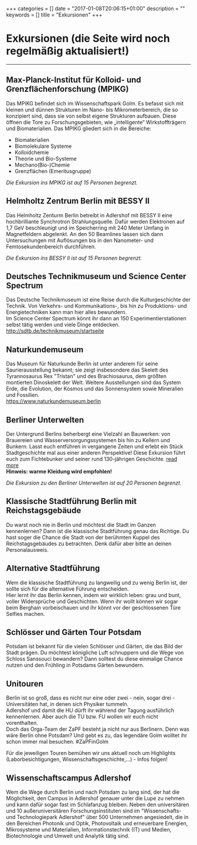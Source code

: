 +++
categories = []
date = "2017-01-08T20:06:15+01:00"
description = ""
keywords = []
title = "Exkursionen"
+++
# Exkursionen (die Seite wird noch regelmäßig aktualisiert!)
---
## Max-Planck-Institut für Kolloid- und Grenzflächenforschung (MPIKG)
Das MPIKG befindet sich im Wissenschaftspark Golm. Es befasst sich mit kleinen und dünnen Strukturen im Nano- bis Mikrometerbereich, die so konzipiert sind, dass sie von selbst eigene Strukturen aufbauen. Diese öffnen die Tore zu Forschungsgebieten, wie „intelligente“ Wirkstoffträgern und Biomaterialien.
Das MPIKG gliedert sich in die Bereiche:

* Biomaterialien
* Biomolekulare Systeme
* Kolloidchemie
* Theorie und Bio-Systeme
* Mechano(Bio-)Chemie
* Grenzflächen (Emeritusgruppe)

_Die Exkursion ins MPIKG ist auf 15 Personen begrenzt._

<!-- ## Alfred-Wegener-Institut für Polar- und Meeresforschung (AWI)
Das AWI hat seinen Platz auf dem Telegrafenberg Potsdam. Es beschäftigt sich mit komplexeren Prozessen, wie das Klimageschehen und Klimawandel, vor allem in den kalten und gemäßigten Gebieten. Vor allem arbeiten sie eng mit den Bio-, Geo- und Klimawissenschaften zusammen. Durch ihre stets aktuelle Forschung weltweit sind sie eng in Politik und Gesellschaft involviert.

__Zur Exkursion wird Dr. Christoph Ritter einen Vortrag zum Thema „Messungen in der arktischen Atmosphäre“ halten.__

_Die Exkursion ins AWI ist auf 15 Personen begrenzt._ -->

## Helmholtz Zentrum Berlin mit BESSY II
Das Helmholtz Zenturm Berlin betreibt in Adlershof mit BESSY II eine hochbrilliante Synchrotron Strahlungsquelle. Dafür werden Elektronen auf 1,7 GeV beschleunigt und im Speicherring mit 240 Meter Umfang in Magnetfeldern abgelenkt. An den 50 Beamlines lassen sich dann Untersuchungen mit Auflösungen bis in den Nanometer- und Femtosekundenbereich durchführen.

_Die Exkursion ins BESSY II ist auf 15 Personen begrenzt._

<!-- ## Leibniz-Institut für Astrophysik Potsdam (AIP)
Das Leibnizinstitut für Astrophysik Potsdam hat seinen Standort in Potsdam Babelsberg. Das Institut ist das erste Institut weltweit, welches sich nur der Forschung der Astrophysik widmet. Die Forschungsschwerpunkte sind:

* Extragalaktische Astrophysik    
* Kosmische Magnetfelder   
* Entwicklung von Forschungstechnologien in den Bereichen Spektroskopie, robotische Teleskope und E-Science  

_Die Exkursion ins AIP ist auf 15 Personen begrenzt._ -->

## Deutsches Technikmuseum und Science Center Spectrum
Das Deutsche Technikmuseum ist eine Reise durch die Kulturgeschichte der Technik. Von Verkehrs- und Kommunikations-, bis hin zu Produktions- und Energietechniken kann man hier alles bewundern.  
Im Science Center Spectrum könnt ihr dann an 150 Experimentierstationen selbst tätig werden und viele Dinge entdecken.  
http://sdtb.de/technikmuseum/startseite

## Naturkundemuseum
Das Museum für Naturkunde Berlin ist unter anderem für seine Saurierausstellung bekannt; sie zeigt insbesondere das Skelett des Tyrannosaurus Rex "Tristan" und des Brachiosaurus, dem größten montierten Dinoskelett der Welt. Weitere Ausstellungen sind das System Erde, die Evolution, der Kosmos und das Sonnensystem sowie Mineralien und  Fossilien.  
https://www.naturkundemuseum.berlin

## Berliner Unterwelten
Der Untergrund Berlins beherbergt eine Vielzahl an Bauwerken: von Brauereien und Wasserversorgungssystemen bis hin zu Kellern und Bunkern. Lasst euch entführen in vergangene Zeiten und erlebt ein Stück Stadtgeschichte mal aus einer anderen Perspektive! Diese Exkursion führt euch zum Fichtebunker und seiner rund 130-jährigen Geschichte. [read more](http://berliner-unterwelten.de/tour-f.329.0.html)  
__Hinweis: warme Kleidung wird empfohlen!__

_Die Exkursion zu den Berliner Unterwelten ist auf 20 Personen begrenzt._

## Klassische Stadtführung Berlin mit Reichstagsgebäude
Du warst noch nie in Berlin und möchtest die Stadt im Ganzen kennenlernen? Dann ist die klassische Stadtführung genau das Richtige. Du hast soger die Chance die Stadt von der berühmten Kuppel des Reichstagsgebäudes zu betrachten. Denk dafür aber bitte an deinen Personalausweis.

## Alternative Stadtführung
Wem die klassische Stadtführung zu langweilig und zu wenig Berlin ist, der sollte sich für die alternative Führung entscheiden.  
Hier lernt ihr das Berlin kennen, indem wir wirklich leben: grau und bunt, voller Widersprüche und Geschichten. Wenn ihr wollt können wir sogar beim Berghain vorbeischauen und ihr könnt vor der geschlossenen Türe Selfies machen.

## Schlösser und Gärten Tour Potsdam
Potsdam ist bekannt für die vielen Schlösser und Gärten, die das Bild der Stadt prägen. Du möchtest königliche Luft schnuppern und die Wege von Schloss Sanssouci bewandern? Dann solltest du diese einmalige Chance nutzen und den Frühling in Potsdams Gärten bewundern.

## Unitouren
Berlin ist so groß, dass es nicht nur eine oder zwei - nein, sogar drei - Universitäten hat, in denen sich Physiker tummeln.  
Adlershof und damit die HU dürft ihr während der Tagung ausführlich kennenlernen. Aber auch die TU bzw. FU wollen wir euch nicht vorenthalten.  
Doch das Orga-Team der ZaPF besteht ja nicht nur aus Berlinern. Denn was wäre Berlin ohne Potsdam? Und gebt es zu, das legendäre Golm wolltet ihr schon immer mal besuchen. &#35;ZaPFinGolm

Für die jeweiligen Touren bemühen wir uns aktuell noch um Highlights (Laborbesichtigungen, Wissenschaftsgeschichte,...) - Infos folgen!

## Wissenschaftscampus Adlershof
Wem die Wege durch Berlin und nach Potsdam zu lang sind, der hat die Möglichkeit, den Campus in Adlershof genauer unter die Lupe zu nehmen und kann dafür sogar fast im Schlafanzug bleiben. Neben den universitären und 10 außeruniversitären Forschungsinstituten sind im "Wissenschafts- und Technologiepark Adlershof" über 500 Unternehmen angesiedelt, die in den Bereichen Photonik und Optik, Photovoltaik und erneuerbare Energien, Mikrosysteme und Materialien, Informationstechnik (IT) und Medien, Biotechnologie und Umwelt und Analytik tätig sind.
